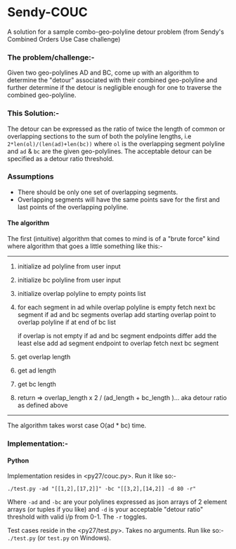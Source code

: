 # Sendy-COUC
A solution for a sample combo-geo-polyline detour problem (from Sendy's
Combined Orders Use Case challenge)

### The problem/challenge:-
Given two geo-polylines AD and BC, come up with an algorithm to determine
the "detour" associated with their combined geo-polyline and further determine
if the detour is negligible enough for one to traverse the combined geo-polyline.

### This Solution:-
The detour can be expressed as the ratio of twice the length of common or
overlapping sections to the sum of both the polyline lengths, i.e
`2*len(ol)/(len(ad)+len(bc))` where `ol` is the overlapping segment polyline
and `ad` & `bc` are the given geo-polylines.
The acceptable detour can be specified as a detour ratio threshold.

### Assumptions

- There should be only one set of overlapping segments.
- Overlapping segments will have the same points save for the first and last
points of the overlapping polyline.

#### The algorithm
The first (intuitive) algorithm that comes to mind is of a "brute force"
kind where algorithm that goes a little something like this:-

  ----

  1. initialize ad polyline from user input
  2. initialize bc polyline from user input
  3. initialize overlap polyline to empty points list

  4. for each segment in ad
        while overlap polyline is empty
            fetch next bc segment
            if ad and bc segments overlap
                add starting overlap point to overlap polyline
            if at end of bc list

        if overlap is not empty
            if ad and bc segment endpoints differ
                add the least
            else
                add ad segment endpoint to overlap
            fetch next bc segment

  4. get overlap length
  5. get ad length
  6. get bc length
  7. return => overlap_length x 2 / (ad_length + bc_length )... aka detour ratio as defined above

  ---

The algorithm takes worst case O(ad * bc) time.

### Implementation:-
#### Python
Implementation resides in <py27/couc.py>. Run it like so:-

`./test.py -ad "[[1,2],[17,2]]" -bc "[[3,2],[14,2]] -d 80 -r"`

Where `-ad` and `-bc` are your polylines expressed as json arrays of 2 element
arrays (or tuples if you like) and `-d` is your acceptable "detour ratio"
threshold with valid i/p from 0-1. The `-r` toggles.

Test cases reside in the <py27/test.py>. Takes no arguments. Run like so:-
`./test.py` (or `test.py` on Windows).
